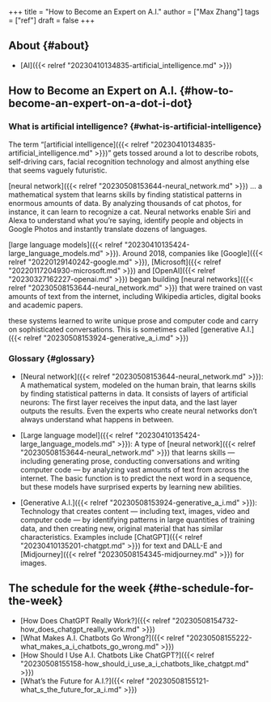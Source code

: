 +++
title = "How to Become an Expert on A.I."
author = ["Max Zhang"]
tags = ["ref"]
draft = false
+++

## About {#about}

-   [AI]({{< relref "20230410134835-artificial_intelligence.md" >}})


## How to Become an Expert on A.I. {#how-to-become-an-expert-on-a-dot-i-dot}


### What is artificial intelligence? {#what-is-artificial-intelligence}

The term “[artificial intelligence]({{< relref "20230410134835-artificial_intelligence.md" >}})” gets tossed around a lot to describe robots, self-driving cars, facial recognition technology and almost anything else that seems vaguely futuristic.

[neural network]({{< relref "20230508153644-neural_network.md" >}}) ... a mathematical system that learns skills by finding statistical patterns in enormous amounts of data. By analyzing thousands of cat photos, for instance, it can learn to recognize a cat. Neural networks enable Siri and Alexa to understand what you’re saying, identify people and objects in Google Photos and instantly translate dozens of languages.

[large language models]({{< relref "20230410135424-large_language_models.md" >}}). Around 2018, companies like [Google]({{< relref "20220129140242-google.md" >}}), [Microsoft]({{< relref "20220117204930-microsoft.md" >}}) and [OpenAI]({{< relref "20230327162227-openai.md" >}}) began building [neural networks]({{< relref "20230508153644-neural_network.md" >}}) that were trained on vast amounts of text from the internet, including Wikipedia articles, digital books and academic papers.

these systems learned to write unique prose and computer code and carry on sophisticated conversations. This is sometimes called [generative A.I.]({{< relref "20230508153924-generative_a_i.md" >}})


### Glossary {#glossary}

-   [Neural network]({{< relref "20230508153644-neural_network.md" >}}): A mathematical system, modeled on the human brain, that learns skills by finding statistical patterns in data. It consists of layers of artificial neurons: The first layer receives the input data, and the last layer outputs the results. Even the experts who create neural networks don’t always understand what happens in between.

-   [Large language model]({{< relref "20230410135424-large_language_models.md" >}}): A type of [neural network]({{< relref "20230508153644-neural_network.md" >}}) that learns skills — including generating prose, conducting conversations and writing computer code — by analyzing vast amounts of text from across the internet. The basic function is to predict the next word in a sequence, but these models have surprised experts by learning new abilities.

-   [Generative A.I.]({{< relref "20230508153924-generative_a_i.md" >}}): Technology that creates content — including text, images, video and computer code — by identifying patterns in large quantities of training data, and then creating new, original material that has similar characteristics. Examples include [ChatGPT]({{< relref "20230410135201-chatgpt.md" >}}) for text and DALL-E and [Midjourney]({{< relref "20230508154345-midjourney.md" >}}) for images.


## The schedule for the week {#the-schedule-for-the-week}

-   [How Does ChatGPT Really Work?]({{< relref "20230508154732-how_does_chatgpt_really_work.md" >}})
-   [What Makes A.I. Chatbots Go Wrong?]({{< relref "20230508155222-what_makes_a_i_chatbots_go_wrong.md" >}})
-   [How Should I Use A.I. Chatbots Like ChatGPT?]({{< relref "20230508155158-how_should_i_use_a_i_chatbots_like_chatgpt.md" >}})
-   [What’s the Future for A.I.?]({{< relref "20230508155121-what_s_the_future_for_a_i.md" >}})

